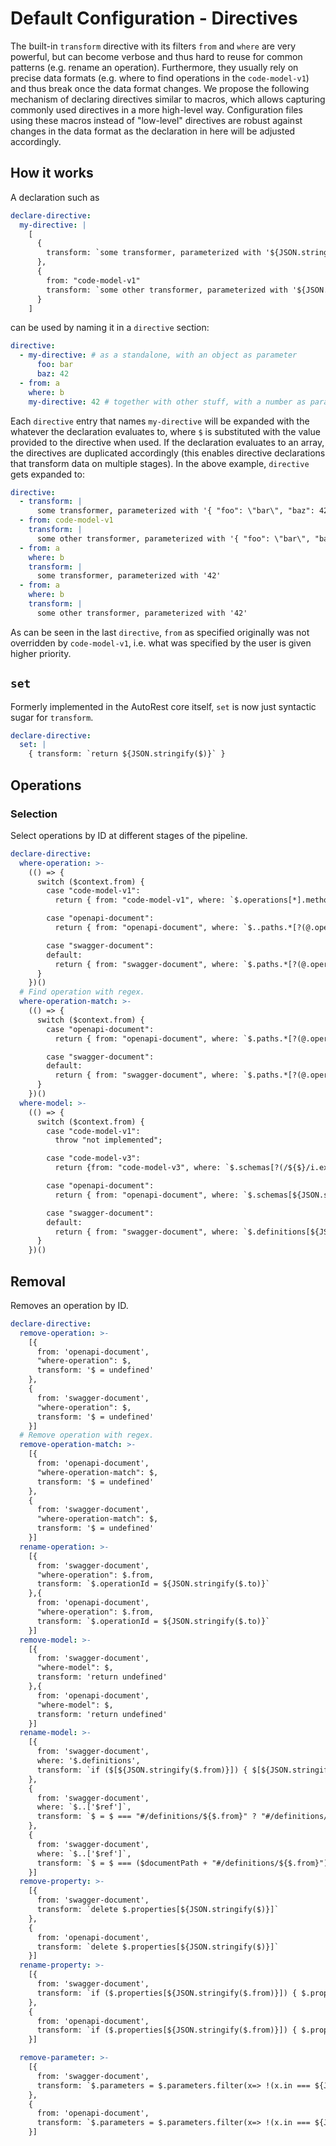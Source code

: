 # Default Configuration - Directives

The built-in `transform` directive with its filters `from` and `where` are very powerful, but can become verbose and thus hard to reuse for common patterns (e.g. rename an operation).
Furthermore, they usually rely on precise data formats (e.g. where to find operations in the `code-model-v1`) and thus break once the data format changes.
We propose the following mechanism of declaring directives similar to macros, which allows capturing commonly used directives in a more high-level way.
Configuration files using these macros instead of "low-level" directives are robust against changes in the data format as the declaration in here will be adjusted accordingly.

## How it works

A declaration such as

```yaml false
declare-directive:
  my-directive: |
    [
      {
        transform: `some transformer, parameterized with '${JSON.stringify($)}'`
      },
      {
        from: "code-model-v1"
        transform: `some other transformer, parameterized with '${JSON.stringify($)}'`
      }
    ]
```

can be used by naming it in a `directive` section:

```yaml false
directive:
  - my-directive: # as a standalone, with an object as parameter
      foo: bar
      baz: 42
  - from: a
    where: b
    my-directive: 42 # together with other stuff, with a number as parameter
```

Each `directive` entry that names `my-directive` will be expanded with the whatever the declaration evaluates to, where `$` is substituted with the value provided to the directive when used.
If the declaration evaluates to an array, the directives are duplicated accordingly (this enables directive declarations that transform data on multiple stages).
In the above example, `directive` gets expanded to:

```yaml false
directive:
  - transform: |
      some transformer, parameterized with '{ "foo": \"bar\", "baz": 42 }'
  - from: code-model-v1
    transform: |
      some other transformer, parameterized with '{ "foo": \"bar\", "baz": 42 }'
  - from: a
    where: b
    transform: |
      some transformer, parameterized with '42'
  - from: a
    where: b
    transform: |
      some other transformer, parameterized with '42'
```

As can be seen in the last `directive`, `from` as specified originally was not overridden by `code-model-v1`, i.e. what was specified by the user is given higher priority.

## `set`

Formerly implemented in the AutoRest core itself, `set` is now just syntactic sugar for `transform`.

```yaml
declare-directive:
  set: |
    { transform: `return ${JSON.stringify($)}` }
```

## Operations

### Selection

Select operations by ID at different stages of the pipeline.

```yaml
declare-directive:
  where-operation: >-
    (() => {
      switch ($context.from) {
        case "code-model-v1":
          return { from: "code-model-v1", where: `$.operations[*].methods[?(@.serializedName == ${JSON.stringify($)})]` };

        case "openapi-document":
          return { from: "openapi-document", where: `$..paths.*[?(@.operationId == ${JSON.stringify($)})]` };

        case "swagger-document":
        default:
          return { from: "swagger-document", where: `$.paths.*[?(@.operationId == ${JSON.stringify($)})]` };
      }
    })()
  # Find operation with regex.
  where-operation-match: >-
    (() => {
      switch ($context.from) {
        case "openapi-document":
          return { from: "openapi-document", where: `$.paths.*[?(@.operationId.match(${$}))]` };

        case "swagger-document":
        default:
          return { from: "swagger-document", where: `$.paths.*[?(@.operationId.match(${$}))]` };
      }
    })()
  where-model: >-
    (() => {
      switch ($context.from) {
        case "code-model-v1":
          throw "not implemented";

        case "code-model-v3":
          return {from: "code-model-v3", where: `$.schemas[?(/${$}/i.exec(@.details.default.name))]`};

        case "openapi-document":
          return { from: "openapi-document", where: `$.schemas[${JSON.stringify($)}]` };

        case "swagger-document":
        default:
          return { from: "swagger-document", where: `$.definitions[${JSON.stringify($)}]` };
      }
    })()
```

## Removal

Removes an operation by ID.

```yaml
declare-directive:
  remove-operation: >-
    [{
      from: 'openapi-document',
      "where-operation": $,
      transform: '$ = undefined'
    },
    {
      from: 'swagger-document',
      "where-operation": $,
      transform: '$ = undefined'
    }]
  # Remove operation with regex.
  remove-operation-match: >-
    [{
      from: 'openapi-document',
      "where-operation-match": $,
      transform: '$ = undefined'
    },
    {
      from: 'swagger-document',
      "where-operation-match": $,
      transform: '$ = undefined'
    }]
  rename-operation: >-
    [{
      from: 'swagger-document',
      "where-operation": $.from,
      transform: `$.operationId = ${JSON.stringify($.to)}`
    },{
      from: 'openapi-document',
      "where-operation": $.from,
      transform: `$.operationId = ${JSON.stringify($.to)}`
    }]
  remove-model: >-
    [{
      from: 'swagger-document',
      "where-model": $,
      transform: 'return undefined'
    },{
      from: 'openapi-document',
      "where-model": $,
      transform: 'return undefined'
    }]
  rename-model: >-
    [{
      from: 'swagger-document',
      where: '$.definitions',
      transform: `if ($[${JSON.stringify($.from)}]) { $[${JSON.stringify($.to)}] = $[${JSON.stringify($.from)}]; delete $[${JSON.stringify($.from)}]; }`
    },
    {
      from: 'swagger-document',
      where: `$..['$ref']`,
      transform: `$ = $ === "#/definitions/${$.from}" ? "#/definitions/${$.to}" : $`
    },
    {
      from: 'swagger-document',
      where: `$..['$ref']`,
      transform: `$ = $ === ($documentPath + "#/definitions/${$.from}") ? ($documentPath + "#/definitions/${$.to}") : $`
    }]
  remove-property: >-
    [{
      from: 'swagger-document',
      transform: `delete $.properties[${JSON.stringify($)}]`
    },
    {
      from: 'openapi-document',
      transform: `delete $.properties[${JSON.stringify($)}]`
    }]
  rename-property: >-
    [{
      from: 'swagger-document',
      transform: `if ($.properties[${JSON.stringify($.from)}]) { $.properties[${JSON.stringify($.to)}] = $.properties[${JSON.stringify($.from)}]; delete $.properties[${JSON.stringify($.from)}]; }`
    },
    {
      from: 'openapi-document',
      transform: `if ($.properties[${JSON.stringify($.from)}]) { $.properties[${JSON.stringify($.to)}] = $.properties[${JSON.stringify($.from)}]; delete $.properties[${JSON.stringify($.from)}]; }`
    }]

  remove-parameter: >-
    [{
      from: 'swagger-document',
      transform: `$.parameters = $.parameters.filter(x=> !(x.in === ${JSON.stringify($.in)} && x.name === ${JSON.stringify($.name)}))`
    },
    {
      from: 'openapi-document',
      transform: `$.parameters = $.parameters.filter(x=> !(x.in === ${JSON.stringify($.in)} && x.name === ${JSON.stringify($.name)}))`
    }]
```
